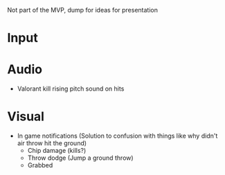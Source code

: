 Not part of the MVP, dump for ideas for presentation

# Input

# Audio
- Valorant kill rising pitch sound on hits

# Visual
- In game notifications (Solution to confusion with things like why didn't air throw hit the ground)
	- Chip damage (kills?)
	- Throw dodge (Jump a ground throw)
	- Grabbed
